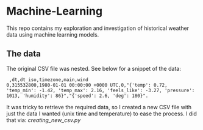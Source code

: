 # Machine-Learning

This repo contains my exploration and investigation of historical weather data using machine learning models.

## The data 
The original CSV file was nested. See below for a snippet of the data:
```
 ,dt,dt_iso,timezone,main,wind
0,315532800,1980-01-01 00:00:00 +0000 UTC,0,"{'temp': 0.72, 'temp_min': -1.42, 'temp_max': 2.16, 'feels_like': -3.27, 'pressure': 1013, 'humidity': 86}","{'speed': 2.6, 'deg': 180}".
```
It was tricky to retrieve the required data, so I created a new CSV file with just the data I wanted (unix time and temperature) to ease the process. I did that via:  *creating_new_csv.py*

